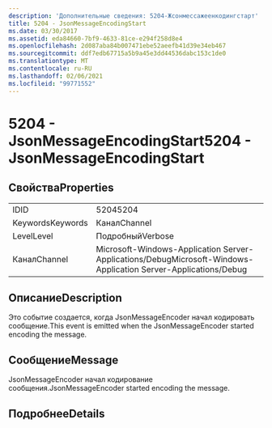 ```yaml
---
description: 'Дополнительные сведения: 5204-Жсонмессажеенкодингстарт'
title: 5204 - JsonMessageEncodingStart
ms.date: 03/30/2017
ms.assetid: eda84660-7bf9-4633-81ce-e294f258d8e4
ms.openlocfilehash: 2d087aba84b007471ebe52aeefb41d39e34eb467
ms.sourcegitcommit: ddf7edb67715a5b9a45e3dd44536dabc153c1de0
ms.translationtype: MT
ms.contentlocale: ru-RU
ms.lasthandoff: 02/06/2021
ms.locfileid: "99771552"
---
```

# <a name="5204---jsonmessageencodingstart"></a><span data-ttu-id="92bd2-103">5204 - JsonMessageEncodingStart</span><span class="sxs-lookup"><span data-stu-id="92bd2-103">5204 - JsonMessageEncodingStart</span></span>

## <a name="properties"></a><span data-ttu-id="92bd2-104">Свойства</span><span class="sxs-lookup"><span data-stu-id="92bd2-104">Properties</span></span>  
  
|||  
|-|-|  
|<span data-ttu-id="92bd2-105">ID</span><span class="sxs-lookup"><span data-stu-id="92bd2-105">ID</span></span>|<span data-ttu-id="92bd2-106">5204</span><span class="sxs-lookup"><span data-stu-id="92bd2-106">5204</span></span>|  
|<span data-ttu-id="92bd2-107">Keywords</span><span class="sxs-lookup"><span data-stu-id="92bd2-107">Keywords</span></span>|<span data-ttu-id="92bd2-108">Канал</span><span class="sxs-lookup"><span data-stu-id="92bd2-108">Channel</span></span>|  
|<span data-ttu-id="92bd2-109">Level</span><span class="sxs-lookup"><span data-stu-id="92bd2-109">Level</span></span>|<span data-ttu-id="92bd2-110">Подробный</span><span class="sxs-lookup"><span data-stu-id="92bd2-110">Verbose</span></span>|  
|<span data-ttu-id="92bd2-111">Канал</span><span class="sxs-lookup"><span data-stu-id="92bd2-111">Channel</span></span>|<span data-ttu-id="92bd2-112">Microsoft-Windows-Application Server-Applications/Debug</span><span class="sxs-lookup"><span data-stu-id="92bd2-112">Microsoft-Windows-Application Server-Applications/Debug</span></span>|  
  
## <a name="description"></a><span data-ttu-id="92bd2-113">Описание</span><span class="sxs-lookup"><span data-stu-id="92bd2-113">Description</span></span>  

 <span data-ttu-id="92bd2-114">Это событие создается, когда JsonMessageEncoder начал кодировать сообщение.</span><span class="sxs-lookup"><span data-stu-id="92bd2-114">This event is emitted when the JsonMessageEncoder started encoding the message.</span></span>  
  
## <a name="message"></a><span data-ttu-id="92bd2-115">Сообщение</span><span class="sxs-lookup"><span data-stu-id="92bd2-115">Message</span></span>  

 <span data-ttu-id="92bd2-116">JsonMessageEncoder начал кодирование сообщения.</span><span class="sxs-lookup"><span data-stu-id="92bd2-116">JsonMessageEncoder started encoding the message.</span></span>  
  
## <a name="details"></a><span data-ttu-id="92bd2-117">Подробнее</span><span class="sxs-lookup"><span data-stu-id="92bd2-117">Details</span></span>
